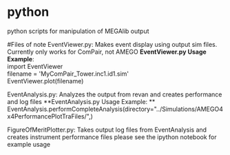 # python   
python scripts for manipulation of MEGAlib output  

#Files of note
EventViewer.py: Makes event display using output sim files. Currently only works for ComPair, not AMEGO
**EventViewer.py Usage Example**:  
import EventViewer  
filename = 'MyComPair_Tower.inc1.id1.sim'  
EventViewer.plot(filename)  

EventAnalysis.py: Analyzes the output from revan and creates performance and log files
**EventAnalysis.py Usage Example: **
EventAnalysis.performCompleteAnalysis(directory="../Simulations/AMEGO4x4PerformancePlotTraFiles/",)

FigureOfMeritPlotter.py: Takes output log files from EventAnalysis and creates instrument performance files
please see the ipython notebook for example usage



